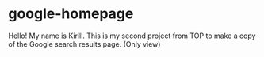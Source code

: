 # google-homepage
Hello! My name is Kirill.
This is my second project from TOP to make a copy of the Google search results page. (Only view) 
